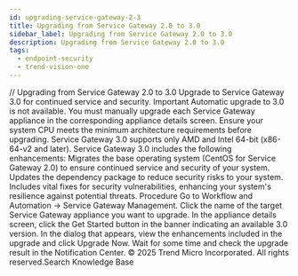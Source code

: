 ```yaml
---
id: upgrading-service-gateway-2-3
title: Upgrading from Service Gateway 2.0 to 3.0
sidebar_label: Upgrading from Service Gateway 2.0 to 3.0
description: Upgrading from Service Gateway 2.0 to 3.0
tags:
  - endpoint-security
  - trend-vision-one
---
```


/*<![CDATA[*/ $('#title').html($('meta[name=map-description]').attr('content')); /*]]>*/ Upgrading from Service Gateway 2.0 to 3.0 Upgrade to Service Gateway 3.0 for continued service and security. Important Automatic upgrade to 3.0 is not available. You must manually upgrade each Service Gateway appliance in the corresponding appliance details screen. Ensure your system CPU meets the minimum architecture requirements before upgrading. Service Gateway 3.0 supports only AMD and Intel 64-bit (x86-64-v2 and later). Service Gateway 3.0 includes the following enhancements: Migrates the base operating system (CentOS for Service Gateway 2.0) to ensure continued service and security of your system. Updates the dependency package to reduce security risks to your system. Includes vital fixes for security vulnerabilities, enhancing your system's resilience against potential threats. Procedure Go to Workflow and Automation → Service Gateway Management. Click the name of the target Service Gateway appliance you want to upgrade. In the appliance details screen, click the Get Started button in the banner indicating an available 3.0 version. In the dialog that appears, view the enhancements included in the upgrade and click Upgrade Now. Wait for some time and check the upgrade result in the Notification Center. © 2025 Trend Micro Incorporated. All rights reserved.Search Knowledge Base